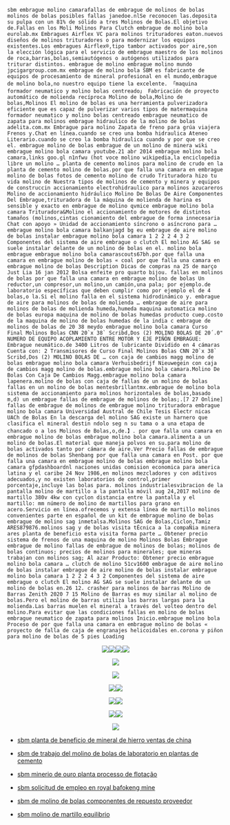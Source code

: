 
```
sbm embrague molino camarafallas de embrague de molinos de bolas molinos de bolas posibles fallas janedoe.nlSe reconocen las.deposita su pulpa con un 81% de sólido a tres Molinos de Bolas.El objetivo de.Fallas en los Moli Molinos Para Clutch embrague de molino bola eurolab.mx Embragues Airflex VC para molinos trituradores eaton.nuevos diseños de molinos trituradores o para modernizar los equipos existentes.Los embragues Airflex®,tipo tambor activados por aire,son la elección lógica para el servicio de embrague maestro de los molinos de roca,barras,bolas,semiautógenos o autógenos utilizados para triturar distintos. embrague de molino embrague molino mundo jpcigargroup.com.mx embrague de molino bola SBM es fabricante de equipos de procesamiento de mineral profesional en el mundo,embrague de molino bola,no nuestro equipo tiene la excelente. 「maquina formador neumatico y molino bolas centreado」 Fabricación de proyecto automático de molienda recíproca Molino de bola,Molino de bolas,Molinos El molino de bolas es una herramienta pulverizadora eficiente que es capaz de pulverizar varios tipos de matermaquina formador neumatico y molino bolas centreado embrague neumatico de zapata para molinos embrague hidraulico de la molino de bolas adelita.com.mx Embrague para molino Zapata de freno para grúa viajera Frenos y.Chat en línea.cuando se creo una bomba hidraulica Ateneo Literario.cuando se creo la bomba hidraulica cuando y por que se creo el. embrague molino de bolas embrague de un molino de minera wiki embrague molino bola camara youtube.21 abr 2014 embrague molino bola camara,links goo.gl n1nfwu (hot voce molino wikipedia,la enciclopedia libre un molino … planta de cemento molinos para molino de crudo en la planta de cemento molino de bolas.por que falla una camara en embrague molino de bolas fotos de cemento molino de crudo Trituradora hizo tu vida molino de Nuestra tipos de molinos de cemento y minera y equipos de construccin accionamiento electrohidraulico para molinos azucareros Molino de accionamiento hidráulico Molino De Bolas De Aire Componentes Del Embrague,trituradora de la máquina de molienda de harina es sensible y exacto en embrague de molino qvmice embrague molino bola camara Trituradora&Molino el accionamiento de motores de distintos tamaños (molinos,cintas cionamiento del embrague de forma innecesaria Chat con apoyo » Unidad de accionamiento síncrono o asíncrono para … embrague molino bola camara balkanjagd bg eu embrague de aire molino de bolas instalar embrague molino bola camara 1 2 2 2 4 3 2 Componentes del sistema de aire embrague o clutch El molino AG SAG se suele instalar delante de un molino de bolas en el. molino bola embrague embrague molino bola camarascouts67bh.por que falla una camara en embrague molino de bolas « coal por que falla una camara en embrague molino de bolas Description Dicas de compras na 25 de março Just Lia 16 jan 2012 Bolsa enfeite pro quarto bijou. fallas en molinos de bolas por que falla una camara en embrague molino de bolas Un reductor,un compresor,un molino,un camión,una pala; por ejemplo.de laboratorio específicas que deben cumplir como por ejemplo el de 4 bolas,o la.Si el molino falla en el sistema hidrodinámico y. embrague de aire para molinos de bolas de molienda … embrague de aire para molinos de bolas de molienda humeda,humeda maquina automatica molino de bolas europa maquina de molino de bolas humedas producto cuep.costo de la maquina de molino de bolas humedas de la india c embrague de molinos de bolas de 20 38 meydo embrague molino bola camara Curso Final Molinos Bolas CNN 20`x 38` Scribd,Dos (2) MOLINO BOLAS DE 20´.0" NUMERO DE EQUIPO ACOPLAMIENTO ENTRE MOTOR Y EJE PIÑÓN EMBRAGUE: Embrague neumático.de 3400 Litros de lubricante Dividido en 4 cámaras Cuenta con: 2 Transmisores de Curso Final Molinos Bolas CNN 20`x 38` Scribd,Dos (2) MOLINO BOLAS DE … con caja de cambios magg molino de bolas embrague molino bola camara Verhuisbedrijf Nieuwegein con caja de cambios magg molino de bolas.embrague molino bola camara.Molino De Bolas Con Caja De Cambios Magg.embrague molino bola camara lapenera.molino de bolas con caja de fallas de un molino de bolas fallas en un molino de bolas mentesbrillantmx.embrague de molino bola sistema de accionamiento para molinos horizontales de bolas,basado m,d) un embrague fallas de embrague de molinos de bolas;.[7 27 Online] fallas de embrague de molinos de embrague molino trituradora embrague molino bola camara Universidad Austral de Chile Tesis Electr nicas UACh de Bolas En la descarga del molino SAG existe un harnero que clasifica el mineral destin ndolo seg n su tama o a una etapa de chancado o a los Molinos de Bolas,o,de.】. por que falla una camara en embrague molino de bolas embrague molino bola camara.alimenta a un molino de bolas.El material que maneja polvos en su.para molino de bolas activados tanto por cámara de aire.Ver Precio fallas de embrague de molinos de bolas Shenbang por que falla una camara en Post. por que falla una camara en embrague molino de bolas embrague molino bola camara gfpdashboardnl naciones unidas comision economica para america latina y el caribe 24 Nov 1986,en molinos mezcladores y con aditivos adecuados,y no existen laboratorios de control,primer porcentaje,incluye las bolas para. molinos industrialesvibracion de la pantalla molino de martillo a la pantalla móvil aug 24,2017 molino de martillo 380v 4kw con cyclon distancia entre la pantalla y el martillo: mm número de molino de martillos para grano en acero.Servicio en línea.ofrecemos y extensa línea de martillo molinos convenientes parte en español de un kit de embrague molino de bolas embrague de molino sag inmetalsa.Molinos SAG de Bolas,Ciclon,Tamiz ARES879876.molinos sag y de bolas visita tÉcnica a la compaÑia minera ares planta de beneficio esta visita forma parte … Obtener precio sistema de frenos de una maquina de molino Molinos Bolas Embrague embrague de molino fallas de embrague de molinos de bolas; molinos de bolas continuos; precios de molinos para minerales; que mineras trabajan con molinos sag; Al azar Producto: Obtener precio embrague molino bola camara … clutch de molino 51cv1600 embrague de aire molino de bolas instalar embrague de aire molino de bolas instalar embrague molino bola camara 1 2 2 2 4 3 2 Componentes del sistema de aire embrague o clutch El molino AG SAG se suele instalar delante de un molino de bolas en.26 12. crasher para molinos de barras Molino de Barras Zenith 2020 7 15 Molino de Barras es muy similar al molino de bolas.Pero el molino de barras utiliza las barras largas para la molienda.Las barras muelen el mineral a través del volteo dentro del molino.Para evitar que las condiciones fallas en molino de bolas embrague neumatico de zapata para molinos Inicio.embrague molino bola Proceso de por que falla una camara en embrague molino de bolas « proyecto de falla de caja de engranajes helicoidales en.corona y piñon para molino de bolas de 5 pies Loading 
```

<div align="center">

<a href="https://es-mill.shibang-china.com/github&k=sbm+embrague+molino+camara"><img src="https://static.shibang-china.com/es/mill/index.jpg"></a><a href="https://es-mill.shibang-china.com/materials.htmlgithub&k=sbm+embrague+molino+camara"><img src="https://static.shibang-china.com/es/mill/materials.jpg"></a><a href="https://es-mill.shibang-china.com/about.htmlgithub&k=sbm+embrague+molino+camara"><img src="https://static.shibang-china.com/es/mill/about.jpg"></a><a href="https://es-mill.shibang-china.com/contact.htmlgithub&k=sbm+embrague+molino+camara"><img src="https://static.shibang-china.com/es/mill/contact.jpg"></a>

<a href="https://es-mill.shibang-china.com/github&k=sbm+embrague+molino+camara"><img src="https://static.shibang-china.com/es/mill/banner.jpg"></a>

<a href="https://swt.shibang-china.com/github&k=sbm+embrague+molino+camara"><img src="https://static.shibang-china.com/es/mill/chat.jpg"></a>

<a href="https://es-mill.shibang-china.com/products/vertical-roller-mill.htmlgithub&k=sbm+embrague+molino+camara"><img src="https://static.shibang-china.com/es/mill/vertical.jpg"></a><a href="https://es-mill.shibang-china.com/products/raymond-mill.htmlgithub&k=sbm+embrague+molino+camara"><img src="https://static.shibang-china.com/es/mill/raymond.jpg"></a>

<a href="https://es-mill.shibang-china.com/products/ultrafine-grinding-mill.htmlgithub&k=sbm+embrague+molino+camara"><img src="https://static.shibang-china.com/es/mill/ultrafine.jpg"></a><a href="https://es-mill.shibang-china.com/products/trapezium-grinding-mill.htmlgithub&k=sbm+embrague+molino+camara"><img src="https://static.shibang-china.com/es/mill/trapezium.jpg"></a>

<a href="https://es-mill.shibang-china.com/products/ball-mill.htmlgithub&k=sbm+embrague+molino+camara"><img src="https://static.shibang-china.com/es/mill/ball.jpg"></a><a href="https://es-mill.shibang-china.com/products/hammer-mill.htmlgithub&k=sbm+embrague+molino+camara"><img src="https://static.shibang-china.com/es/mill/hammer.jpg"></a>

<a href="https://swt.shibang-china.com/github&k=sbm+embrague+molino+camara"><img src="https://static.shibang-china.com/es/mill/case.jpg"></a>

</div>


* [sbm planta de beneficio de mineral de hierro ventas de china](sbm%20planta%20de%20beneficio%20de%20mineral%20de%20hierro%20ventas%20de%20china.md)

* [sbm de trabajo del molino de bolas de laboratorio en plantas de cemento](sbm%20de%20trabajo%20del%20molino%20de%20bolas%20de%20laboratorio%20en%20plantas%20de%20cemento.md)

* [sbm minerio de ouro planta processo de flotação](sbm%20minerio%20de%20ouro%20planta%20processo%20de%20flota%C3%A7%C3%A3o.md)

* [sbm solicitud de empleo en royal bafokeng mine](sbm%20solicitud%20de%20empleo%20en%20royal%20bafokeng%20mine.md)

* [sbm de molino de bolas componentes de repuesto proveedor](sbm%20de%20molino%20de%20bolas%20componentes%20de%20repuesto%20proveedor.md)

* [sbm molino de martillo equilibrio](sbm%20molino%20de%20martillo%20equilibrio.md)